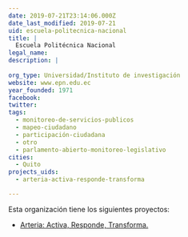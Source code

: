 ```yaml
---
date: 2019-07-21T23:14:06.000Z
date_last_modified: 2019-07-21
uid: escuela-politecnica-nacional
title: |
  Escuela Politécnica Nacional
legal_name: 
description: |
  
org_type: Universidad/Instituto de investigación
website: www.epn.edu.ec
year_founded: 1971
facebook: 
twitter: 
tags:
  - monitoreo-de-servicios-publicos
  - mapeo-ciudadano
  - participación-ciudadana
  - otro
  - parlamento-abierto-monitoreo-legislativo
cities: 
  - Quito
projects_uids:
  - arteria-activa-responde-transforma

---
```


Esta organización tiene los siguientes proyectos:

- [Arteria: Activa, Responde, Transforma.](/proyectos/arteria-activa-responde-transforma)
